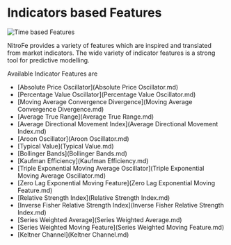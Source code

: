 

# Indicators based Features

![Time based Features](https://media.giphy.com/media/XfmGjCqHUVSrTrfxIU/giphy.gif)

NitroFe provides a variety of features which are inspired and translated from market indicators.
The wide variety of indicator features is a strong tool for predictive modelling.

Available Indicator Features are 

* [Absolute Price Oscillator](Absolute Price Oscillator.md)
* [Percentage Value Oscillator](Percentage Value Oscillator.md)
* [Moving Average Convergence Divergence](Moving Average Convergence Divergence.md)
* [Average True Range](Average True Range.md)
* [Average Directional Movement Index](Average Directional Movement Index.md)
* [Aroon Oscillator](Aroon Oscillator.md)
* [Typical Value](Typical Value.md)
* [Bollinger Bands](Bollinger Bands.md)
* [Kaufman Efficiency](Kaufman Efficiency.md)
* [Triple Exponential Moving Average Oscillator](Triple Exponential Moving Average Oscillator.md)
* [Zero Lag Exponential Moving Feature](Zero Lag Exponential Moving Feature.md)
* [Relative Strength Index](Relative Strength Index.md)
* [Inverse Fisher Relative Strength Index](Inverse Fisher Relative Strength Index.md)
* [Series Weighted Average](Series Weighted Average.md)
* [Series Weighted Moving Feature](Series Weighted Moving Feature.md)
* [Keltner Channel](Keltner Channel.md)
